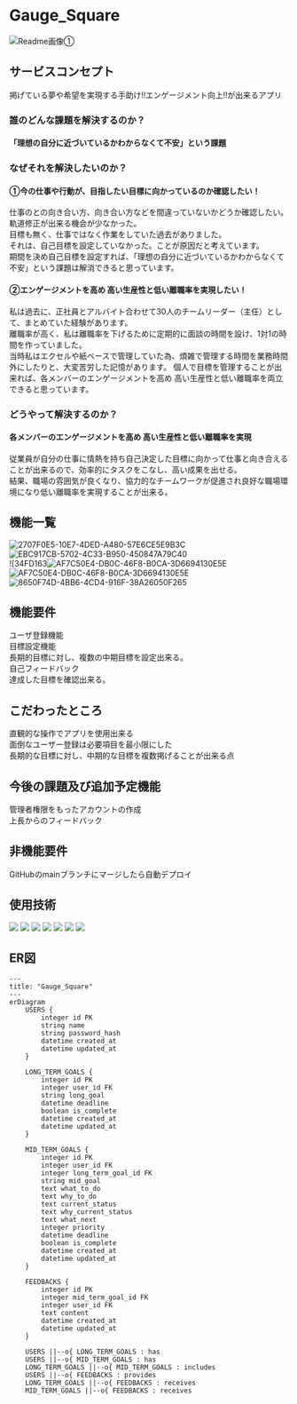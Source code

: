# Gauge_Square
![Readme画像①](https://github.com/user-attachments/assets/bbb69363-b5b6-4ca9-ad6e-19b1f8f03013)

## サービスコンセプト
掲げている夢や希望を実現する手助け!!エンゲージメント向上!!が出来るアプリ

### 誰のどんな課題を解決するのか？
#### 「理想の自分に近づいているかわからなくて不安」という課題

### なぜそれを解決したいのか？
#### ①今の仕事や行動が、目指したい目標に向かっているのか確認したい！
仕事のとの向き合い方、向き合い方などを間違っていないかどうか確認したい。軌道修正が出来る機会が少なかった。  
目標も無く、仕事ではなく作業をしていた過去がありました。  
それは、自己目標を設定していなかった。ことが原因だと考えています。  
期間を決め自己目標を設定すれば、「理想の自分に近づいているかわからなくて不安」という課題は解消できると思っています。
#### ②エンゲージメントを高め 高い生産性と低い離職率を実現したい！
私は過去に、正社員とアルバイト合わせて30人のチームリーダー（主任）として、まとめていた経験があります。  
離職率が高く、私は離職率を下げるために定期的に面談の時間を設け、1対1の時間を作っていました。  
当時私はエクセルや紙ベースで管理していた為、煩雑で管理する時間を業務時間外にしたりと、大変苦労した記憶があります。
個人で目標を管理することが出来れば、各メンバーのエンゲージメントを高め 高い生産性と低い離職率を両立できると思っています。
### どうやって解決するのか？
#### 各メンバーのエンゲージメントを高め 高い生産性と低い離職率を実現
従業員が自分の仕事に情熱を持ち自己決定した目標に向かって仕事と向き合えることが出来るので、効率的にタスクをこなし、高い成果を出せる。  
結果、職場の雰囲気が良くなり、協力的なチームワークが促進され良好な職場環境になり低い離職率を実現することが出来る。

## 機能一覧
![2707F0E5-10E7-4DED-A480-57E6CE5E9B3C](https://github.com/user-attachments/assets/21e3cb50-4d0d-4fcb-834b-747dbc8d2a70)  
![EBC917CB-5702-4C33-B950-450847A79C40](https://github.com/user-attachments/assets/e9aa552c-8f5d-4084-bc46-ea0f41e3d3bf)  
![34FD163![AF7C50E4-DB0C-46F8-B0CA-3D6694130E5E](https://github.com/user-attachments/assets/7b89236d-3c34-4685-b449-46e659d2f7d9)
![AF7C50E4-DB0C-46F8-B0CA-3D6694130E5E](https://github.com/user-attachments/assets/66caec2b-2b08-4dea-9885-e2e65acd4cd1)
![8650F74D-4BB6-4CD4-916F-38A26050F265](https://github.com/user-attachments/assets/30b2f6e4-3721-4c24-abf8-dce1898c4db1)  


## 機能要件
ユーザ登録機能  
目標設定機能  
長期的目標に対し、複数の中期目標を設定出来る。  
自己フィードバック  
達成した目標を確認出来る。  

## こだわったところ
直観的な操作でアプリを使用出来る  
面倒なユーザー登録は必要項目を最小限にした  
長期的な目標に対し、中期的な目標を複数掲げることが出来る点  

## 今後の課題及び追加予定機能
管理者権限をもったアカウントの作成  
上長からのフィードバック

## 非機能要件 
GitHubのmainブランチにマージしたら自動デプロイ  

## 使用技術
<img src="https://img.shields.io/badge/-Ruby-CC342D.svg?logo=ruby&style=plastic"> <img src="https://img.shields.io/badge/-Ruby%20on%20Rails-CC0000.svg?logo=rails&style=plastic"> <img src="https://img.shields.io/badge/-Javascript-F7DF1E.svg?logo=javascript&style=plastic"> <img src="https://img.shields.io/badge/-Html5-E34F26.svg?logo=html5&style=plastic"> <img src="https://img.shields.io/badge/-Css3-1572B6.svg?logo=css3&style=plastic"> <img src="https://img.shields.io/badge/-Postgresql-336791.svg?logo=postgresql&style=plastic"> <img src="https://img.shields.io/badge/-Render-000000.svg?logo=&style=plastic">

## ER図

```mermaid
---
title: "Gauge_Square"
---
erDiagram
    USERS {
        integer id PK
        string name
        string password_hash
        datetime created_at
        datetime updated_at
    }

    LONG_TERM_GOALS {
        integer id PK
        integer user_id FK
        string long_goal
        datetime deadline
        boolean is_complete
        datetime created_at
        datetime updated_at
    }
    
    MID_TERM_GOALS {
        integer id PK
        integer user_id FK
        integer long_term_goal_id FK
        string mid_goal
        text what_to_do
        text why_to_do
        text current_status
        text why_current_status
        text what_next
        integer priority
        datetime deadline
        boolean is_complete
        datetime created_at
        datetime updated_at
    }

    FEEDBACKS {
        integer id PK
        integer mid_term_goal_id FK
        integer user_id FK
        text content
        datetime created_at
        datetime updated_at
    }

    USERS ||--o{ LONG_TERM_GOALS : has
    USERS ||--o{ MID_TERM_GOALS : has
    LONG_TERM_GOALS ||--o{ MID_TERM_GOALS : includes
    USERS ||--o{ FEEDBACKS : provides
    LONG_TERM_GOALS ||--o{ FEEDBACKS : receives
    MID_TERM_GOALS ||--o{ FEEDBACKS : receives  
